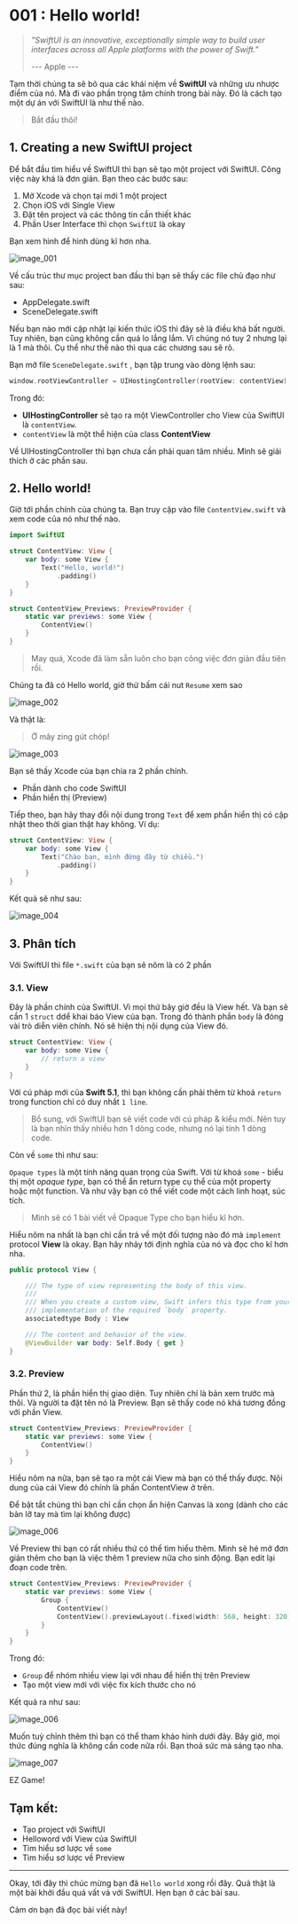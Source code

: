 # 001 : Hello world!

> *"SwiftUI is an innovative, exceptionally simple way to build user interfaces across all Apple platforms with the power of Swift."*
>
> --- Apple ---

Tạm thời chúng ta sẽ bỏ qua các khái niệm về **SwiftUI** và những ưu nhược điểm của nó. Mà đi vào phần trọng tâm chính trong bài này. Đó là cách tạo một dự án với SwiftUI là như thế nào.

> Bắt đầu thôi!

## 1. Creating a new SwiftUI project

Để bắt đầu tìm hiểu về SwiftUI thì bạn sẽ tạo một project với SwiftUI. Công việc này khá là đơn giản. Bạn theo các bước sau:

1. Mở Xcode và chọn tại mới 1 một project
2. Chọn iOS với Single View
3. Đặt tên project và các thông tin cần thiết khác
4. Phần User Interface thì chọn `SwiftUI` là okay

Bạn xem hình để hình dùng kĩ hơn nha.

![image_001](.././_img/001.png)

Về cấu trúc thư mục project ban đầu thì bạn sẽ thấy các file chủ đạo như sau:

* AppDelegate.swift
* SceneDelegate.swift

Nếu bạn nào mới cập nhật lại kiến thức iOS thì đây sẽ là điều khá bất người. Tuy nhiên, bạn cũng không cần quá lo lắng lắm. Vì chúng nó tuy 2 nhưng lại là 1 mà thôi. Cụ thể như thế nào thì qua các chương sau sẽ rõ.

Bạn mở file `SceneDelegate.swift` , bạn tập trung vào dòng lệnh sau:

```swift
window.rootViewController = UIHostingController(rootView: contentView)
```

Trong đó:

* **UIHostingController** sẽ tạo ra một ViewController cho View của SwiftUI là `contentView`.
* `contentView` là một thể hiện của class **ContentView**

Về UIHostingController thì bạn chưa cần phải quan tâm nhiều. Mình sẽ giải thích ở các phần sau.

## 2. Hello world!

Giờ tới phần chính của chúng ta. Bạn truy cập vào file `ContentView.swift` và xem code của nó như thế nào.

```swift
import SwiftUI

struct ContentView: View {
    var body: some View {
        Text("Hello, world!")
            .padding()
    }
}

struct ContentView_Previews: PreviewProvider {
    static var previews: some View {
        ContentView()
    }
}
```

> May quá, Xcode đã làm sẵn luôn cho bạn công việc đơn giản đầu tiên rồi.

Chúng ta đã có Hello world, giờ thử bấm cái nut `Resume` xem sao

![image_002](.././_img/002.png)

Và thật là:

> Ờ mây zing gút chóp!

![image_003](.././_img/003.png)

Bạn sẽ thấy Xcode của bạn chia ra 2 phần chính. 

* Phần dành cho code SwiftUI
* Phần hiển thị (Preview)

Tiếp theo, bạn hãy thay đổi nội dung trong `Text` để xem phần hiển thị có cập nhật theo thời gian thật hay không. Ví dụ:

```swift
struct ContentView: View {
    var body: some View {
        Text("Chào bạn, mình đứng đây từ chiều.")
            .padding()
    }
}
```

Kết quả sẽ như sau:

![image_004](.././_img/004.png)

## 3. Phân tích

Với SwiftUI thì file `*.swift` của bạn sẽ nôm là có 2 phần

### 3.1. View

Đây là phần chính của SwiftUI. Vì mọi thứ bây giờ đều là View hết. Và bạn sẽ cần 1 `struct` ddể khai báo View của bạn. Trong đó thành phần `body` là đóng vài trò diễn viên chính. Nó sẽ hiện thị nội dụng của View đó.

```swift
struct ContentView: View {
    var body: some View {
        // return a view
    }
}
```

Với cú pháp mới của **Swift 5.1**, thì bạn không cần phải thêm từ khoá `return` trong function chỉ có duy nhất `1 line`. 

> Bổ sung, với SwiftUI bạn sẽ viết code với cú pháp & kiểu mới. Nên tuy là bạn nhìn thấy nhiều hơn 1 dòng code, nhưng nó lại tính 1 dòng code.

Còn về `some` thì như sau:

`Opaque types` là một tính năng quan trọng của Swift. Với từ khoá `some` - biểu thị một *opaque type*, bạn có thể ẩn return type cụ thể của một property hoặc một function. Và như vậy bạn có thể viết code một cách linh hoạt, súc tích.

> Mình sẽ có 1 bài viết về Opaque Type cho bạn hiểu kĩ hơn.

Hiểu nôm na nhất là bạn chỉ cần trả về một đối tượng nào đó mà `implement` protocol **View** là okay. Bạn hãy nhảy tới định nghĩa của nó và đọc cho kĩ hơn nha.

```swift
public protocol View {

    /// The type of view representing the body of this view.
    ///
    /// When you create a custom view, Swift infers this type from your
    /// implementation of the required `body` property.
    associatedtype Body : View

    /// The content and behavior of the view.
    @ViewBuilder var body: Self.Body { get }
}
```

### 3.2. Preview

Phần thứ 2, là phần hiển thị giao diện. Tuy nhiên chỉ là bản xem trước mà thôi. Và người ta đặt tên nó là Preview. Bạn sẽ thấy code nó khá tương đồng với phần View.

```swift
struct ContentView_Previews: PreviewProvider {
    static var previews: some View {
        ContentView()
    }
}
```

Hiểu nôm na nữa, bạn sẽ tạo ra một cái View mà bạn có thể thấy được. Nội dung của cái View đó chính là phần ContentView ở trên.

Để bật tắt chúng thì bạn chỉ cần chọn ẩn hiện Canvas là xong (dành cho các bản lỡ tay mà tìm lại không được)

![image_006](.././_img/005.png)

Về Preview thì bạn có rất nhiều thứ có thể tìm hiểu thêm. Mình sẽ hé mở đơn giản thêm cho bạn là việc thêm 1 preview nữa cho sinh động. Bạn edit lại đoạn code trên.

```swift
struct ContentView_Previews: PreviewProvider {
    static var previews: some View {
        Group {
            ContentView()
            ContentView().previewLayout(.fixed(width: 568, height: 320))
        }
    }
}
```

Trong đó:

* `Group` để nhóm nhiều view lại với nhau để hiển thị trên Preview
* Tạo một view mới với việc fix kích thước cho nó

Kết quả ra như sau:

![image_006](.././_img/006.png)

Muốn tuỳ chỉnh thêm thì bạn có thể tham khảo hình dưới đây. Bây giờ, mọi thức đúng nghĩa là không cần code nữa rồi. Bạn thoả sức mà sáng tạo nha.

![image_007](.././_img/007.png)

EZ Game!

## Tạm kết:

- Tạo project với SwiftUI
- Helloword với View của SwiftUI
- Tìm hiểu sơ lược về `some`
- Tìm hiểu sơ lược về Preview

---

Okay, tới đây thì chúc mừng bạn đã `Hello world` xong rồi đây. Quả thật là một bài khởi đầu quá vất vả với SwiftUI. Hẹn bạn ở các bài sau. 

Cảm ơn bạn đã đọc bài viết này!

